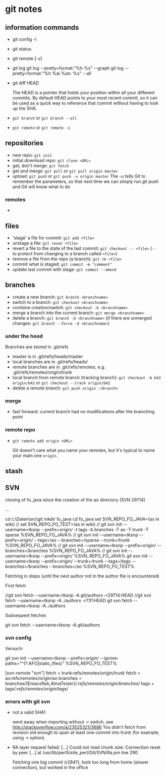 git notes
=========

## information commands

- git config -l
- git status
- git remote [-v]

- git log
  git log --pretty=format:"%h %s" --graph
  git log --pretty=format:"%h %ai %an: %s" --all
- git diff HEAD

  The HEAD is a pointer that holds your position within all your different commits.
  By default HEAD points to your most recent commit, so it can be used as a quick
  way to reference that commit without having to look up the SHA.

- `git branch` or `git branch --all`
- `git remote` or `git remote -v`


## repositories

- new repo: `git init`
- initial download repo: `git clone <URL>`
- get, don't merge: `git fetch`
- get and merge: `git pull` or `git pull origin master`
- upload: `git push` or `git push -u origin master`
  The -u tells Git to remember the parameters, so that next time we can simply run git push and Git will know what to do

### remotes

- 

## files

- 'stage' a file for commit: `git add <file>`
- unstage a file: `git reset <file>`
- revert a file to the state of the last commit: `git checkout -- <file>`
  (`--` to protect from changing to a branch called `<file>`)
- remove a file from the repo (a branch): `git rm <file>`
- commit what is staged: `git commit -m "comment"`
- update last commit with stage: `git commit --amend`


## branches

- create a new branch: `git branch <branchname>`
- switch to a branch: `git checkout <branchname>`
- combine creation/switch: `git checkout -b <branchname>`
- merge a branch into the current branch: `git merge <branchname>`
- delete a branch: `git branch -d <branchname>`
  (if there are unmerged changes: `git branch --force -d <branchname>`)

### under the hood

Branches are stored in .git/refs

- master is in .git/refs/heads/master
- local branches are in .git/refs/heads/<localbranch>
- remote branches are in .git/refs/remotes, e.g. .git/refs/remotes/origin/trunk
- local branch from remote branch (tracking branch): `git checkout -b b42 origin/b42`
  or `git checkout --track origin/b42`
- delete a remote branch: `git push origin :<branch>`


### merge

- fast forward: current branch had no modifications after the branching point


### remote repo

- `git remote add origin <URL>`

  Git doesn't care what you name your remotes, but it's typical to name your main one `origin`.


## stash




## SVN

cloning of fo_java since the creation of the ao directory (SVN 29714)

...

cd c:\Daten\src\git
mkdir fo_java
cd fo_java
set SVN_REPO_FO_JAVA=(as in wiki)
// set SVN_REPO_FO_TEST=(as in wiki)
// git svn init --username=tksnp --prefix=origin/ -t tags -b branches -T ao -T trunk -T sparse %SVN_REPO_FO_JAVA%
// git svn init --username=tksnp --prefix=origin/ --tags=/ao --branches=/sparse --trunk=/trunk %SVN_REPO_FO_JAVA%
// git svn init --username=tksnp --prefix=origin/ --branches=/branches %SVN_REPO_FO_JAVA%
// git svn init --username=tksnp --prefix=origin/ %SVN_REPO_FO_JAVA%
git svn init --username=tksnp --prefix=origin/ --trunk=/trunk --tags=/tags --branches=/branches --branches=/ao %SVN_REPO_FO_TEST%

Fetching in steps (until the next author not in the author file is encountered)

First fetch

//git svn fetch --username=tksnp -A.git/authors -r29714:HEAD
//git svn fetch --username=tksnp -A../authors -r731:HEAD
git svn fetch --username=tksnp -A../authors

Subsequent fetches

git svn fetch --username=tksnp -A.git/authors


### svn config

Versuch:

git svn init --username=tksnp --prefix=origin/ --ignore-paths="^(?:AFO|static_files)" %SVN_REPO_FO_TEST%

[svn-remote "svn"]
	fetch = trunk:refs/remotes/origin/trunk
	fetch = ao:refs/remotes/origin/ao
	branches = branches/{EmacsNsk,AtmaTester}/*:refs/remotes/origin/branches/*
	tags = tags/*:refs/remotes/origin/tags/*


### errors with git svn

- not a valid SHA1

  went away when importing without -r switch, see
  http://stackoverflow.com/a/23525321/3686
  You didn't fetch from revision old enough to span at least one commit into trunk (for example, using -r option).

- RA layer request failed: [...]
  Could not read chunk size: Connection reset by peer [...] at /usr/lib/perl5/site_perl/Git/SVN/Ra.pm line 290

  Fetching one big commit (r284?), took too long from home (slower connection), but worked in the office


